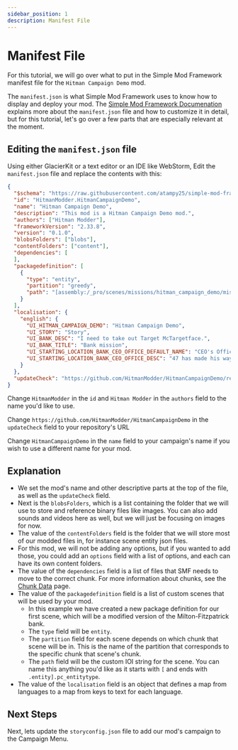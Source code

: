 ```yaml
---
sidebar_position: 1
description: Manifest File
---
```


# Manifest File

For this tutorial, we will go over what to put in the Simple Mod Framework manifest file for the `Hitman Campaign Demo` mod.

The `manifest.json` is what Simple Mod Framework uses to know how to display and deploy your mod. The [Simple Mod Framework Documenation](https://github.com/atampy25/simple-mod-framework/blob/main/docs/Index.md) explains more about the `manifest.json` file and how to customize it in detail, but for this tutorial, let's go over a few parts that are especially relevant at the moment.

## Editing the `manifest.json` file
Using either GlacierKit or a text editor or an IDE like WebStorm, Edit the `manifest.json` file and replace the contents with this:
```json
{
  "$schema": "https://raw.githubusercontent.com/atampy25/simple-mod-framework/main/Mod%20Manager/src/lib/manifest-schema.json",
  "id": "HitmanModder.HitmanCampaignDemo",
  "name": "Hitman Campaign Demo",
  "description": "This mod is a Hitman Campaign Demo mod.",
  "authors": ["Hitman Modder"],
  "frameworkVersion": "2.33.8",
  "version": "0.1.0",
  "blobsFolders": ["blobs"],
  "contentFolders": ["content"],
  "dependencies": [
  ],
  "packagedefinition": [
    {
      "type": "entity",
      "partition": "greedy",
      "path": "[assembly:/_pro/scenes/missions/hitman_campaign_demo/mission_bank/scene_bank.entity].entitytemplate"
    }
  ],
  "localisation": {
    "english": {
      "UI_HITMAN_CAMPAIGN_DEMO": "Hitman Campaign Demo",
      "UI_STORY": "Story",
      "UI_BANK_DESC": "I need to take out Target McTargetface.",
      "UI_BANK_TITLE": "Bank mission",
      "UI_STARTING_LOCATION_BANK_CEO_OFFICE_DEFAULT_NAME": "CEO's Office",
      "UI_STARTING_LOCATION_BANK_CEO_OFFICE_DESC": "47 has made his way to the CEO's office."
    }
  },
  "updateCheck": "https://github.com/HitmanModder/HitmanCampaignDemo/releases/latest/download/updates.json"
}
```
Change `HitmanModder` in the `id` and `Hitman Modder` in the `authors` field to the name you'd like to use.

Change `https://github.com/HitmanModder/HitmanCampaignDemo` in the `updateCheck` field to your repository's URL

Change `HitmanCampaignDemo` in the `name` field to your campaign's name if you wish to use a different name for your mod.

## Explanation
* We set the mod's name and other descriptive parts at the top of the file, as well as the `updateCheck` field.
* Next is the `blobsFolders`, which is a list containing the folder that we will use to store and reference binary files like images. You can also add sounds and videos here as well, but we will just be focusing on images for now.
* The value of the `contentFolders` field is the folder that we will store most of our modded files in, for instance scene entity json files.
* For this mod, we will not be adding any options, but if you wanted to add those, you could add an `options` field with a list of options, and each can have its own content folders.
* The value of the `dependencies` field is a list of files that SMF needs to move to the correct chunk. For more information about chunks, see the [Chunk Data](../../glacier2/chunkdata.md) page.
* The value of the `packagedefinition` field is a list of custom scenes that will be used by your mod.
  * In this example we have created a new package definition for our first scene, which will be a modified version of the Milton-Fitzpatrick bank.
  * The `type` field will be `entity`.
  * The `partition` field for each scene depends on which chunk that scene will be in. This is the name of the partition that corresponds to the specific chunk that scene's chunk.
  * The `path` field will be the custom IOI string for the scene. You can name this anything you'd like as it starts with `[` and ends with `.entity].pc_entitytype`.  
* The value of the `localisation` field is an object that defines a map from languages to a map from keys to text for each language.

## Next Steps
Next, lets update the `storyconfig.json` file to add our mod's campaign to the Campaign Menu.